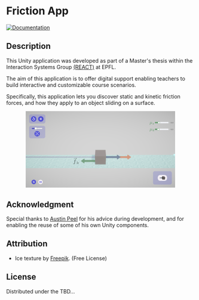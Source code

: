 # Friction App

[![Documentation](https://img.shields.io/badge/Unity-2022.3.9f1-informational)](/README.md)

## Description

This Unity application was developed as part of a Master's thesis within the Interaction Systems Group [(REACT)](https://www.epfl.ch/labs/react/) at EPFL.

The aim of this application is to offer digital support enabling teachers to build interactive and customizable course scenarios. 

Specifically, this application lets you discover static and kinetic friction forces, and how they apply to an object sliding on a surface.

<p align="center">
<img
  src="screenshot_sim.png"
  alt="Screenshot Unity Home Scene"
  width="400">
</p>

## Acknowledgment

Special thanks to [Austin Peel](https://github.com/austinpeel/) for his advice during development, and for enabling the reuse of some of his own Unity components.

## Attribution

- Ice texture by <a href="https://www.freepik.com/free-vector/realistic-frost-texture-backgroung_21337364.htm#query=ice&position=10&from_view=search&track=sph&uuid=aee20f8c-a9b9-4a81-9251-98bbafdbb2f5">Freepik</a>. (Free License)

## License

Distributed under the TBD...



